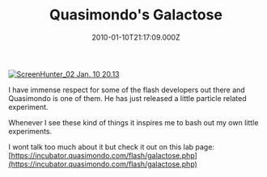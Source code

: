﻿---
coverImage: /images/fallback-post-header.png
date: "2010-01-10T21:17:09.000Z"
tags:
  - actionscript
  - experiment
  - flash
  - lab
  - particles
  - programming
title: Quasimondo's Galactose
oldUrl: /actionscript/quasimondos-galactose
---

[![ScreenHunter_02 Jan. 10 20.13](https://www.mikecann.blog/wp-content/uploads/2010/01/ScreenHunter_02-Jan.-10-20.13.jpg "ScreenHunter_02 Jan. 10 20.13")](https://www.mikecann.blog/wp-content/uploads/2010/01/ScreenHunter_02-Jan.-10-20.13.jpg)

I have immense respect for some of the flash developers out there and Quasimondo is one of them. He has just released a little particle related experiment.<!-- more -->

Whenever I see these kind of things it inspires me to bash out my own little experiments.

I wont talk too much about it but check it out on this lab page: [https://incubator.quasimondo.com/flash/galactose.php](https://incubator.quasimondo.com/flash/galactose.php)
